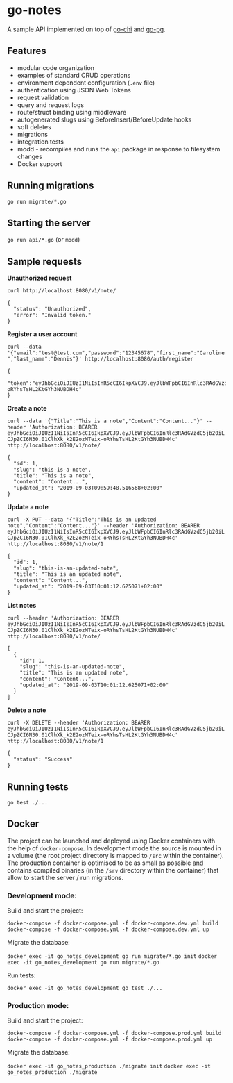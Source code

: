 # go-notes

A sample API implemented on top of [go-chi](https://github.com/go-chi/chi) and [go-pg](https://github.com/go-pg/pg).

## Features

- modular code organization
- examples of standard CRUD operations
- environment dependent configuration (`.env` file)
- authentication using JSON Web Tokens
- request validation
- query and request logs
- route/struct binding using middleware
- autogenerated slugs using BeforeInsert/BeforeUpdate hooks
- soft deletes
- migrations
- integration tests
- modd - recompiles and runs the `api` package in response to filesystem changes
- Docker support

## Running migrations

`go run migrate/*.go`

## Starting the server

`go run api/*.go` (or `modd`)

## Sample requests

**Unauthorized request**

`curl http://localhost:8080/v1/note/`

```
{
  "status": "Unauthorized",
  "error": "Invalid token."
}
```

**Register a user account**

`curl --data '{"email":"test@test.com","password":"12345678","first_name":"Caroline","last_name":"Dennis"}' http://localhost:8080/auth/register`

```
{
  "token":"eyJhbGciOiJIUzI1NiIsInR5cCI6IkpXVCJ9.eyJlbWFpbCI6InRlc3RAdGVzdC5jb20iLCJpZCI6N30.01ClhXk_k2E2ozMTeix-oRYhsTsHL2KtGYh3NUBDH4c"
}
```

**Create a note**

`curl --data '{"Title":"This is a note","Content":"Content..."}' --header 'Authorization: BEARER eyJhbGciOiJIUzI1NiIsInR5cCI6IkpXVCJ9.eyJlbWFpbCI6InRlc3RAdGVzdC5jb20iLCJpZCI6N30.01ClhXk_k2E2ozMTeix-oRYhsTsHL2KtGYh3NUBDH4c' http://localhost:8080/v1/note/`

```
{
  "id": 1,
  "slug": "this-is-a-note",
  "title": "This is a note",
  "content": "Content...",
  "updated_at": "2019-09-03T09:59:48.516568+02:00"
}
```

**Update a note**

`curl -X PUT --data '{"Title":"This is an updated note","Content":"Content..."}' --header 'Authorization: BEARER eyJhbGciOiJIUzI1NiIsInR5cCI6IkpXVCJ9.eyJlbWFpbCI6InRlc3RAdGVzdC5jb20iLCJpZCI6N30.01ClhXk_k2E2ozMTeix-oRYhsTsHL2KtGYh3NUBDH4c' http://localhost:8080/v1/note/1`

```
{
  "id": 1,
  "slug": "this-is-an-updated-note",
  "title": "This is an updated note",
  "content": "Content...",
  "updated_at": "2019-09-03T10:01:12.625071+02:00"
}
```

**List notes**

`curl --header 'Authorization: BEARER eyJhbGciOiJIUzI1NiIsInR5cCI6IkpXVCJ9.eyJlbWFpbCI6InRlc3RAdGVzdC5jb20iLCJpZCI6N30.01ClhXk_k2E2ozMTeix-oRYhsTsHL2KtGYh3NUBDH4c' http://localhost:8080/v1/note/`

```
[
  {
    "id": 1,
    "slug": "this-is-an-updated-note",
    "title": "This is an updated note",
    "content": "Content...",
    "updated_at": "2019-09-03T10:01:12.625071+02:00"
  }
]
```

**Delete a note**

`curl -X DELETE --header 'Authorization: BEARER eyJhbGciOiJIUzI1NiIsInR5cCI6IkpXVCJ9.eyJlbWFpbCI6InRlc3RAdGVzdC5jb20iLCJpZCI6N30.01ClhXk_k2E2ozMTeix-oRYhsTsHL2KtGYh3NUBDH4c' http://localhost:8080/v1/note/1`

```
{
  "status": "Success"
}
```

## Running tests

`go test ./...`

## Docker

The project can be launched and deployed using Docker containers with the help of `docker-compose`. In development mode the source is mounted in a volume (the root project directory is mapped to `/src` within the container). The production container is optimised to be as small as possible and contains compiled binaries (in the `/srv` directory within the container) that allow to start the server / run migrations.

### Development mode:

Build and start the project:

`docker-compose -f docker-compose.yml -f docker-compose.dev.yml build`
`docker-compose -f docker-compose.yml -f docker-compose.dev.yml up`

Migrate the database:

`docker exec -it go_notes_development go run migrate/*.go init`
`docker exec -it go_notes_development go run migrate/*.go`

Run tests:

`docker exec -it go_notes_development go test ./...`

### Production mode:

Build and start the project:

`docker-compose -f docker-compose.yml -f docker-compose.prod.yml build`
`docker-compose -f docker-compose.yml -f docker-compose.prod.yml up`

Migrate the database:

`docker exec -it go_notes_production ./migrate init`
`docker exec -it go_notes_production ./migrate`
